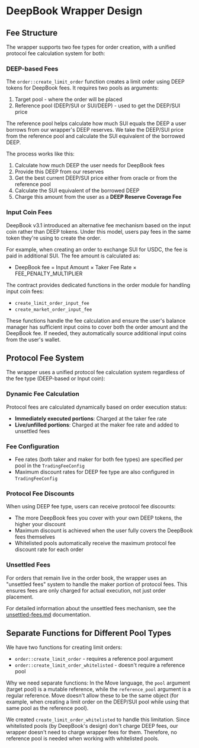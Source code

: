 # DeepBook Wrapper Design

## Fee Structure

The wrapper supports two fee types for order creation, with a unified protocol fee calculation system for both:

### DEEP-based Fees

The `order::create_limit_order` function creates a limit order using DEEP tokens for DeepBook fees. It requires two pools as arguments:

1. Target pool - where the order will be placed
2. Reference pool (DEEP/SUI or SUI/DEEP) - used to get the DEEP/SUI price

The reference pool helps calculate how much SUI equals the DEEP a user borrows from our wrapper's DEEP reserves. We take the DEEP/SUI price from the reference pool and calculate the SUI equivalent of the borrowed DEEP.

The process works like this:

1. Calculate how much DEEP the user needs for DeepBook fees
2. Provide this DEEP from our reserves
3. Get the best current DEEP/SUI price either from oracle or from the reference pool
4. Calculate the SUI equivalent of the borrowed DEEP
5. Charge this amount from the user as a **DEEP Reserve Coverage Fee**

### Input Coin Fees

DeepBook v3.1 introduced an alternative fee mechanism based on the input coin rather than DEEP tokens. Under this model, users pay fees in the same token they're using to create the order.

For example, when creating an order to exchange SUI for USDC, the fee is paid in additional SUI. The fee amount is calculated as:

- DeepBook fee = Input Amount × Taker Fee Rate × FEE_PENALTY_MULTIPLIER

The contract provides dedicated functions in the order module for handling input coin fees:

- `create_limit_order_input_fee`
- `create_market_order_input_fee`

These functions handle the fee calculation and ensure the user's balance manager has sufficient input coins to cover both the order amount and the DeepBook fee. If needed, they automatically source additional input coins from the user's wallet.

## Protocol Fee System

The wrapper uses a unified protocol fee calculation system regardless of the fee type (DEEP-based or Input coin):

### Dynamic Fee Calculation

Protocol fees are calculated dynamically based on order execution status:

- **Immediately executed portions**: Charged at the taker fee rate
- **Live/unfilled portions**: Charged at the maker fee rate and added to unsettled fees

### Fee Configuration

- Fee rates (both taker and maker for both fee types) are specified per pool in the `TradingFeeConfig`
- Maximum discount rates for DEEP fee type are also configured in `TradingFeeConfig`

### Protocol Fee Discounts

When using DEEP fee type, users can receive protocol fee discounts:

- The more DeepBook fees you cover with your own DEEP tokens, the higher your discount
- Maximum discount is achieved when the user fully covers the DeepBook fees themselves
- Whitelisted pools automatically receive the maximum protocol fee discount rate for each order

### Unsettled Fees

For orders that remain live in the order book, the wrapper uses an "unsettled fees" system to handle the maker portion of protocol fees. This ensures fees are only charged for actual execution, not just order placement.

For detailed information about the unsettled fees mechanism, see the [unsettled-fees.md](./unsettled-fees.md) documentation.

## Separate Functions for Different Pool Types

We have two functions for creating limit orders:

- `order::create_limit_order` - requires a reference pool argument
- `order::create_limit_order_whitelisted` - doesn't require a reference pool

Why we need separate functions: In the Move language, the `pool` argument (target pool) is a mutable reference, while the `reference_pool` argument is a regular reference. Move doesn't allow these to be the same object (for example, when creating a limit order on the DEEP/SUI pool while using that same pool as the reference pool).

We created `create_limit_order_whitelisted` to handle this limitation. Since whitelisted pools (by DeepBook's design) don't charge DEEP fees, our wrapper doesn't need to charge wrapper fees for them. Therefore, no reference pool is needed when working with whitelisted pools.
